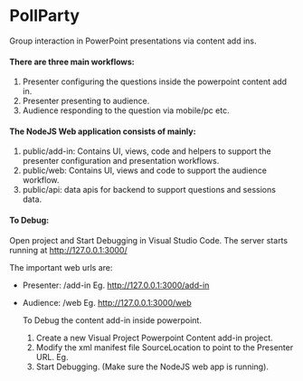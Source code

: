 # PollParty
Group interaction in PowerPoint presentations via content add ins.

#### There are three main workflows:
1. Presenter configuring the questions inside the powerpoint content add in. 
2. Presenter presenting to audience.
3. Audience responding to the question via mobile/pc etc.

#### The NodeJS Web application consists of mainly:
1. public/add-in: Contains UI, views, code and helpers to support the presenter configuration and presentation workflows.
2. public/web: Contains UI, views and code to support the audience workflow.
3. public/api: data apis for backend to support questions and sessions data.

 #### To Debug:
 Open project and Start Debugging in Visual Studio Code. The server starts running at http://127.0.0.1:3000/ 

The important web urls are:
* Presenter: <url>/add-in Eg. http://127.0.0.1:3000/add-in
* Audience: <url>/web Eg. http://127.0.0.1:3000/web
  
  To Debug the content add-in inside powerpoint. 
  1. Create a new Visual Project Powerpoint Content add-in project.
  2. Modify the xml manifest file  <DefaultSettings> SourceLocation to point to the Presenter URL.
  Eg. <DefaultSettings>
        <SourceLocation DefaultValue="http://127.0.0.1:3000/add-in" />
  3. Start Debugging. (Make sure the NodeJS web app is running).
  
 
  









